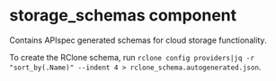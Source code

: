 # storage_schemas component
Contains APIspec generated schemas for cloud storage functionality.


To create the RClone schema, run `rclone config providers|jq -r "sort_by(.Name)" --indent 4 > rclone_schema.autogenerated.json`.
